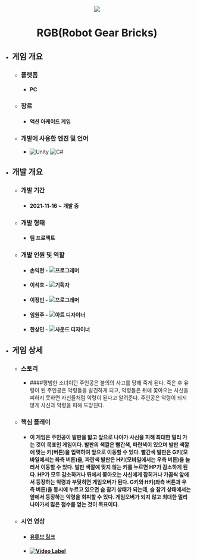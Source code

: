 <p align="center"><img src="https://user-images.githubusercontent.com/69952837/178147543-b337c977-cfa6-4089-8d81-00681b3180d2.png"></p>

<div align="center">
  <H1>RGB(Robot Gear Bricks)</H1>
</div>

+ ## **게임 개요**
  + ### 플랫폼
    + #### PC
  + ### 장르
    + #### 액션 아케이드 게임
  + ### 개발에 사용한 엔진 및 언어 
    + <img alt="Unity" src ="https://img.shields.io/badge/Unity-FFFFFF.svg?&style=for-the-badge&logo=Unity&logoColor=black"/> <img alt="C#" src ="https://img.shields.io/badge/C Sharp-239120.svg?&style=for-the-badge&logo=CSharp&logoColor=white"/>
+ ## **개발 개요**
  + ### 개발 기간
    + #### 2021-11-16 ~ 개발 중
  + ### 개발 형태
    + #### 팀 프로젝트
  + ### 개발 인원 및 역할
    + #### 손익현 - <img alt="프로그래머" src ="https://img.shields.io/badge/프로그래머(프론트엔드)-5C2D91.svg?&style=for-the-badge&logo=VisualStudio&logoColor=white"/>
    + #### 이석호 - <img alt="기획자" src ="https://img.shields.io/badge/기획자-2B579A.svg?&style=for-the-badge&logo=MicrosoftWord&logoColor=white"/>
    + #### 이정빈 - <img alt="프로그래머" src ="https://img.shields.io/badge/프로그래머(백엔드)-5C2D91.svg?&style=for-the-badge&logo=VisualStudio&logoColor=white"/>
    + #### 임원주 - <img alt="아트 디자이너" src ="https://img.shields.io/badge/아트 디자이너-31A8FF.svg?&style=for-the-badge&logo=AdobePhotoshop&logoColor=black"/>
    + #### 한상민 - <img alt="사운드 디자이너" src ="https://img.shields.io/badge/사운드 디자이너-FF3300.svg?&style=for-the-badge&logo=SoundCloud&logoColor=black"/>
+ ## **게임 상세**
  + ### 스토리
    + ####평범한 소녀이던 주인공은 불의의 사고를 당해 죽게 된다. 죽은 후 유령이 된 주인공은 악령들을 발견하게 되고, 악령들은 뒤에 쫓아오는 사신을 피하지 못하면 자신들처럼 악령이 된다고 알려준다. 주인공은 악령이 되지 않게 사신과 악령을 피해 도망친다.
  + ### 핵심 플레이
    + #### 이 게임은 주인공이 발판을 밟고 앞으로 나아가 사신을 피해 최대한 멀리 가는 것이 목표인 게임이다. 발판의 색깔은 빨간색, 파란색이 있으며 발판 색깔에 맞는 키(버튼)을 입력하여 앞으로 이동할 수 있다. 빨간색 발판은 G키(모바일에서는 좌측 버튼)을, 파란색 발판은 H키(모바일에서는 우측 버튼)을 눌러서 이동할 수 있다. 발판 색깔에 맞지 않는 키를 누르면 HP가 감소하게 된다. HP가 모두 감소하거나 뒤에서 쫓아오는 사신에게 잡히거나 가끔씩 앞에서 등장하는 악령과 부딪히면 게임오버가 된다. G키와 H키(좌측 버튼과 우측 버튼)을 동시에 누르고 있으면 숨 참기 상태가 되는데, 숨 참기 상태에서는 앞에서 등장하는 악령을 회피할 수 있다. 게임오버가 되지 않고 최대한 멀리 나아가서 많은 점수를 얻는 것이 목표이다.
  + ### 시연 영상
    + #### [유튜브 링크](https://youtu.be/eF6eFL7dXSE)
    + #### [![Video Label](https://user-images.githubusercontent.com/69952837/178147577-0ba07b58-8d36-4bb7-b306-3291cb117f06.PNG)](https://youtu.be/eF6eFL7dXSE)
